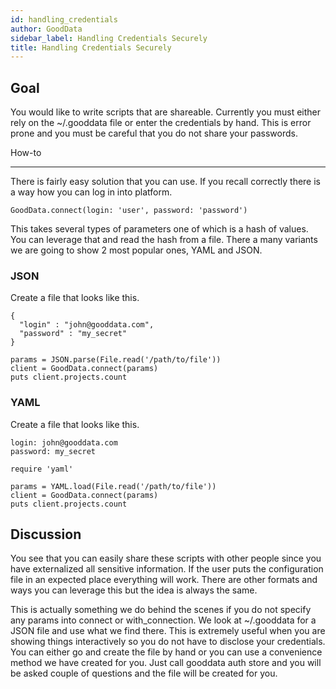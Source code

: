 ```yaml
---
id: handling_credentials
author: GoodData
sidebar_label: Handling Credentials Securely
title: Handling Credentials Securely
---
```


Goal
-------

You would like to write scripts that are shareable. Currently you must
either rely on the ~/.gooddata file or enter the credentials by hand.
This is error prone and you must be careful that you do not share your
passwords.

How-to

--------

There is fairly easy solution that you can use. If you recall correctly
there is a way how you can log in into platform.

    GoodData.connect(login: 'user', password: 'password')

This takes several types of parameters one of which is a hash of values.
You can leverage that and read the hash from a file. There a many
variants we are going to show 2 most popular ones, YAML and JSON.

### JSON

Create a file that looks like this.

    {
      "login" : "john@gooddata.com",
      "password" : "my_secret"
    }

    params = JSON.parse(File.read('/path/to/file'))
    client = GoodData.connect(params)
    puts client.projects.count

### YAML

Create a file that looks like this.

    login: john@gooddata.com
    password: my_secret

    require 'yaml'

    params = YAML.load(File.read('/path/to/file'))
    client = GoodData.connect(params)
    puts client.projects.count

Discussion
----------

You see that you can easily share these scripts with other people since
you have externalized all sensitive information. If the user puts the
configuration file in an expected place everything will work. There are
other formats and ways you can leverage this but the idea is always the
same.

This is actually something we do behind the scenes if you do not specify
any params into connect or with\_connection. We look at ~/.gooddata for
a JSON file and use what we find there. This is extremely useful when
you are showing things interactively so you do not have to disclose your
credentials. You can either go and create the file by hand or you can
use a convenience method we have created for you. Just call gooddata
auth store and you will be asked couple of questions and the file will
be created for you.
